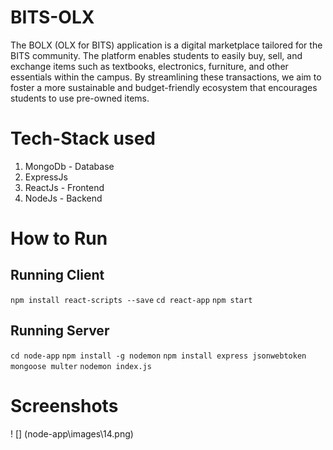 # BITS-OLX
The BOLX (OLX for BITS) application is a digital marketplace tailored for the BITS community. The platform enables students to easily buy, sell, and exchange items such as textbooks, electronics, furniture, and other essentials within the campus. By streamlining these transactions, we aim to foster a more sustainable and budget-friendly ecosystem that encourages students to use pre-owned items.


#  Tech-Stack used
1. MongoDb - Database
2. ExpressJs
3. ReactJs - Frontend
4. NodeJs - Backend

# How to Run
## Running Client

`npm install react-scripts --save`
`cd react-app`
`npm start`


## Running Server
`cd node-app`
`npm install -g nodemon`
`npm install express jsonwebtoken mongoose multer` 
`nodemon index.js`

# Screenshots
! [] (node-app\images\14.png) 
